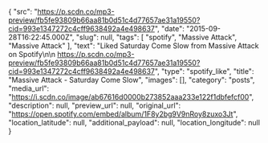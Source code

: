 {
  "src": "https://p.scdn.co/mp3-preview/fb5fe93809b66aa81b0d51c4d77657ae31a19550?cid=993e1347272c4cff9638492a4e498637",
  "date": "2015-09-28T16:22:45.000Z",
  "slug": null,
  "tags": [
    "spotify",
    "Massive Attack",
    "Massive Attack"
  ],
  "text": "Liked Saturday Come Slow from Massive Attack on Spotify\n\n https://p.scdn.co/mp3-preview/fb5fe93809b66aa81b0d51c4d77657ae31a19550?cid=993e1347272c4cff9638492a4e498637",
  "type": "spotify_like",
  "title": "Massive Attack - Saturday Come Slow",
  "images": [],
  "category": "posts",
  "media_url": "https://i.scdn.co/image/ab67616d0000b273852aaa233e122f1dbfefcf00",
  "description": null,
  "preview_url": null,
  "original_url": "https://open.spotify.com/embed/album/1F8y2bg9V9nRoy8zuxo3Jt",
  "location_latitude": null,
  "additional_payload": null,
  "location_longitude": null
}